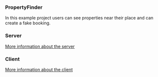 ### PropertyFinder
In this example project users can see properties near their place and can create a fake booking.

### Server
[More information about the server](https://github.com/Teppichseite/PropertyFinder/blob/master/server)

### Client
[More information about the client](https://github.com/Teppichseite/PropertyFinder/blob/master/client)
